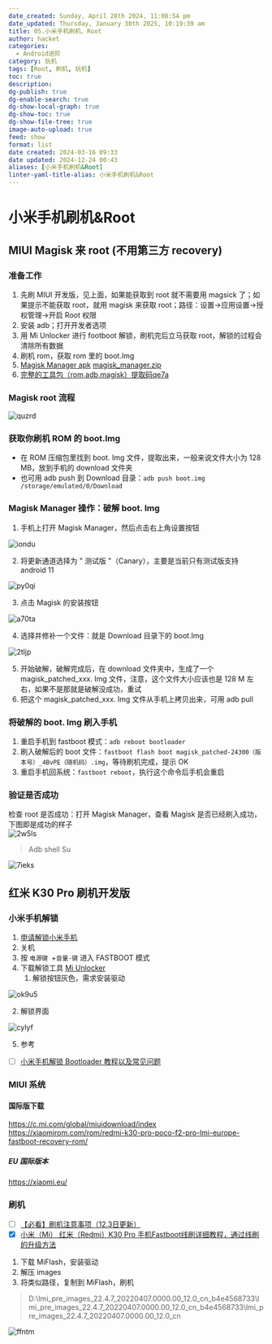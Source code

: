 ```yaml
---
date_created: Sunday, April 28th 2024, 11:08:54 pm
date_updated: Thursday, January 30th 2025, 10:19:39 am
title: 05.小米手机刷机、Root
author: hacket
categories:
  - Android进阶
category: 玩机
tags: [Root, 刷机, 玩机]
toc: true
description: 
dg-publish: true
dg-enable-search: true
dg-show-local-graph: true
dg-show-toc: true
dg-show-file-tree: true
image-auto-upload: true
feed: show
format: list
date created: 2024-03-16 09:33
date updated: 2024-12-24 00:43
aliases: [小米手机刷机&Root]
linter-yaml-title-alias: 小米手机刷机&Root
---
```


# 小米手机刷机&Root

## MIUI Magisk 来 root (不用第三方 recovery)

### 准备工作

1. 先刷 MIUI 开发版，见上面，如果能获取到 root 就不需要用 magsick 了；如果提示不能获取 root，就用 magisk 来获取 root；路径：设置→应用设置→授权管理→开启 Root 权限
2. 安装 adb；打开开发者选项
3. 用 Mi Unlocker 进行 footboot 解锁，刷机完后立马获取 root，解锁的过程会清除所有数据
4. 刷机 rom，获取 rom 里的 boot.Img
5. [Magisk Manager apk](https://github.com/topjohnwu/magisk_files/blob/canary/app-debug.apk) [magisk_manager.zip](https://www.yuque.com/attachments/yuque/0/2023/zip/694278/1686503738752-83ac6106-94bd-426c-9bae-68c50144d397.zip?_lake_card=%7B%22src%22%3A%22https%3A%2F%2Fwww.yuque.com%2Fattachments%2Fyuque%2F0%2F2023%2Fzip%2F694278%2F1686503738752-83ac6106-94bd-426c-9bae-68c50144d397.zip%22%2C%22name%22%3A%22magisk_manager.zip%22%2C%22size%22%3A11990659%2C%22ext%22%3A%22zip%22%2C%22source%22%3A%22%22%2C%22status%22%3A%22done%22%2C%22download%22%3Atrue%2C%22taskId%22%3A%22u921721ba-2f4e-40cb-8fb6-1286f7f2565%22%2C%22taskType%22%3A%22upload%22%2C%22type%22%3A%22application%2Fx-zip-compressed%22%2C%22__spacing%22%3A%22both%22%2C%22mode%22%3A%22title%22%2C%22id%22%3A%22u9fb8d092%22%2C%22margin%22%3A%7B%22top%22%3Atrue%2C%22bottom%22%3Atrue%7D%2C%22card%22%3A%22file%22%7D)
6. [完整的工具包（rom,adb,magisk）提取码qe7a](https://pan.baidu.com/s/1GfkAZWYqGVnefZcf0VRhyQ#/)

### Magisk root 流程

![quzrd](https://raw.githubusercontent.com/hacket/ObsidianOSS/master/obsidian/quzrd.png)

### 获取你刷机 ROM 的 boot.Img

- 在 ROM 压缩包里找到 boot. Img 文件，提取出来，一般来说文件大小为 128 MB，放到手机的 download 文件夹
- 也可用 adb push 到 Download 目录：`adb push boot.img /storage/emulated/0/Download`

### Magisk Manager 操作：破解 boot. Img

1. 手机上打开 Magisk Manager，然后点击右上角设置按钮

![iondu](https://raw.githubusercontent.com/hacket/ObsidianOSS/master/obsidian/iondu.png)

2. 将更新通道选择为 " 测试版 "（Canary），主要是当前只有测试版支持 android 11

![py0qi](https://raw.githubusercontent.com/hacket/ObsidianOSS/master/obsidian/py0qi.png)

3. 点击 Magisk 的安装按钮

![a70ta](https://raw.githubusercontent.com/hacket/ObsidianOSS/master/obsidian/a70ta.png)

4. 选择并修补一个文件：就是 Download 目录下的 boot.Img

![2tljp](https://raw.githubusercontent.com/hacket/ObsidianOSS/master/obsidian/2tljp.png)

5. 开始破解，破解完成后，在 download 文件夹中，生成了一个 magisk_patched_xxx. Img 文件，注意，这个文件大小应该也是 128 M 左右，如果不是那就是破解没成功，重试
6. 把这个 magisk_patched_xxx. Img 文件从手机上拷贝出来，可用 adb pull

### 将破解的 boot. Img 刷入手机

1. 重启手机到 fastboot 模式：`adb reboot bootloader`
2. 刷入破解后的 boot 文件：`fastboot flash boot magisk_patched-24300（版本号）_4BvPE（随机码）.img`，等待刷机完成，提示 OK
3. 重启手机回系统：`fastboot reboot`，执行这个命令后手机会重启

### 验证是否成功

检查 root 是否成功：打开 Magisk Manager，查看 Magisk 是否已经刷入成功，下图即是成功的样子<br>![2w5ls](https://raw.githubusercontent.com/hacket/ObsidianOSS/master/obsidian/2w5ls.png)

> Adb shell
> Su

![7ieks](https://raw.githubusercontent.com/hacket/ObsidianOSS/master/obsidian/7ieks.png)

## 红米 K30 Pro 刷机开发版

### 小米手机解锁

1. [申请解锁小米手机](http://www.miui.com/unlock/index.html)
2. 关机
3. 按 ` 电源键  `+`音量-键` 进入 FASTBOOT 模式
4. 下载解锁工具 [Mi Unlocker](http://www.miui.com/unlock/download.html)
   1. 解锁按钮灰色，需求安装驱动

![ok9u5](https://raw.githubusercontent.com/hacket/ObsidianOSS/master/obsidian/ok9u5.png)

2. 解锁界面

![cylyf](https://raw.githubusercontent.com/hacket/ObsidianOSS/master/obsidian/70mrq.png)

5. 参考

- [ ] [小米手机解锁 Bootloader 教程以及常见问题](https://web.vip.miui.com/page/info/mio/mio/detail?postId=4378807)

### MIUI 系统

#### 国际版下载

<https://c.mi.com/global/miuidownload/index><br><https://xiaomirom.com/rom/redmi-k30-pro-poco-f2-pro-lmi-europe-fastboot-recovery-rom/>

##### EU 国际版本

<https://xiaomi.eu/>

### 刷机

- [ ] [【必看】刷机注意事项（12.3日更新）](https://web.vip.miui.com/page/info/mio/mio/detail?postId=32681233&app_version=dev.20051)
- [x] [小米（Mi） 红米（Redmi）K30 Pro 手机Fastboot线刷详细教程，通过线刷的升级方法](https://onfix.cn/course/319?bid=1&mid=90)

1. 下载 MiFlash，安装驱动
2. 解压 images
3. 将类似路径，复制到 MiFlash，刷机

> D:\lmi_pre_images_22.4.7_20220407.0000.00_12.0_cn_b4e4568733\lmi_pre_images_22.4.7_20220407.0000.00_12.0_cn_b4e4568733\lmi_pre_images_22.4.7_20220407.0000.00_12.0_cn

![ffntm](https://raw.githubusercontent.com/hacket/ObsidianOSS/master/obsidian/ffntm.png)
